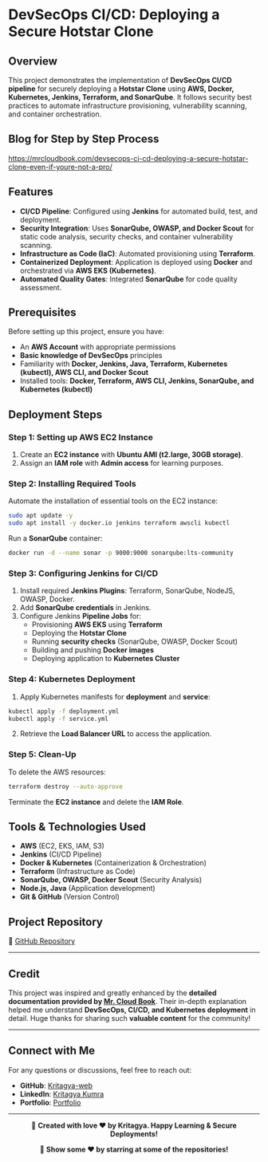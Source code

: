 # DevSecOps CI/CD: Deploying a Secure Hotstar Clone

## Overview

This project demonstrates the implementation of **DevSecOps CI/CD pipeline** for securely deploying a **Hotstar Clone** using **AWS, Docker, Kubernetes, Jenkins, Terraform, and SonarQube**. It follows security best practices to automate infrastructure provisioning, vulnerability scanning, and container orchestration.
## Blog for Step by Step Process
https://mrcloudbook.com/devsecops-ci-cd-deploying-a-secure-hotstar-clone-even-if-youre-not-a-pro/

## Features

- **CI/CD Pipeline**: Configured using **Jenkins** for automated build, test, and deployment.
- **Security Integration**: Uses **SonarQube, OWASP, and Docker Scout** for static code analysis, security checks, and container vulnerability scanning.
- **Infrastructure as Code (IaC)**: Automated provisioning using **Terraform**.
- **Containerized Deployment**: Application is deployed using **Docker** and orchestrated via **AWS EKS (Kubernetes)**.
- **Automated Quality Gates**: Integrated **SonarQube** for code quality assessment.

## Prerequisites

Before setting up this project, ensure you have:

- An **AWS Account** with appropriate permissions
- **Basic knowledge of DevSecOps** principles
- Familiarity with **Docker, Jenkins, Java, Terraform, Kubernetes (kubectl), AWS CLI, and Docker Scout**
- Installed tools: **Docker, Terraform, AWS CLI, Jenkins, SonarQube, and Kubernetes (kubectl)**

## Deployment Steps

### Step 1: Setting up AWS EC2 Instance

1. Create an **EC2 instance** with **Ubuntu AMI (t2.large, 30GB storage)**.
2. Assign an **IAM role** with **Admin access** for learning purposes.

### Step 2: Installing Required Tools

Automate the installation of essential tools on the EC2 instance:

```bash
sudo apt update -y
sudo apt install -y docker.io jenkins terraform awscli kubectl
```

Run a **SonarQube** container:

```bash
docker run -d --name sonar -p 9000:9000 sonarqube:lts-community
```

### Step 3: Configuring Jenkins for CI/CD

1. Install required **Jenkins Plugins**: Terraform, SonarQube, NodeJS, OWASP, Docker.
2. Add **SonarQube credentials** in Jenkins.
3. Configure Jenkins **Pipeline Jobs** for:
   - Provisioning **AWS EKS** using **Terraform**
   - Deploying the **Hotstar Clone**
   - Running **security checks** (SonarQube, OWASP, Docker Scout)
   - Building and pushing **Docker images**
   - Deploying application to **Kubernetes Cluster**

### Step 4: Kubernetes Deployment

1. Apply Kubernetes manifests for **deployment** and **service**:

```bash
kubectl apply -f deployment.yml
kubectl apply -f service.yml
```

2. Retrieve the **Load Balancer URL** to access the application.

### Step 5: Clean-Up

To delete the AWS resources:

```bash
terraform destroy --auto-approve
```

Terminate the **EC2 instance** and delete the **IAM Role**.

## Tools & Technologies Used

- **AWS** (EC2, EKS, IAM, S3)
- **Jenkins** (CI/CD Pipeline)
- **Docker & Kubernetes** (Containerization & Orchestration)
- **Terraform** (Infrastructure as Code)
- **SonarQube, OWASP, Docker Scout** (Security Analysis)
- **Node.js, Java** (Application development)
- **Git & GitHub** (Version Control)

## Project Repository

🔗 [GitHub Repository](https://github.com/Kritagya-web/Hotstar-DevOps-Project-Kubernetes-AWS-EKS)

---

## Credit

This project was inspired and greatly enhanced by the **detailed documentation provided by [Mr. Cloud Book](https://mrcloudbook.com)**. Their in-depth explanation helped me understand **DevSecOps, CI/CD, and Kubernetes deployment** in detail. Huge thanks for sharing such **valuable content** for the community!

---

## Connect with Me

For any questions or discussions, feel free to reach out:

- **GitHub**: [Kritagya-web](https://github.com/Kritagya-web/)
- **LinkedIn**: [Kritagya Kumra](https://www.linkedin.com/in/kritagya-kumra/)
- **Portfolio**: [Portfolio](https://kritagyakumraportfolio.netlify.app/)

---
<div align="center">

🚀 **Created with love ❤️ by Kritagya. Happy Learning & Secure Deployments!**

</div>

<div align="center">

🚀  **Show some ❤️ by starring at some of the repositories!**

</div>

